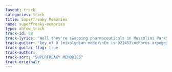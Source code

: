 ```yaml
---
layout: track
categories: track
title: Superfreaky Memories
name: superfreaky-memories
type: ahfow_track
track-id: 98
track-lyrics: "Well they're swapping pharmaceuticals in Mussolini Park\nAnd they're wigglin' and wobbilin' and dozin' in the dark\nAnd it's winter in New Jersey and it's Christmas in New York\nWith a giggle and a stare and a bottle and a cork\nAnd Kristina took your photo with a needle and a spoon\nBut she said we got to hurry cos her dad will be home soon\nAnd these superfreaky memories have put me in my place\nBut then my superfreaky memories are gone without a trace\n\nPlease excuse my eyes\nPlease excuse my hands\nPlease excuse my eyes\nPut me in my place\n\nIn a dirty little room in a nasty little world\nYou were out of your mind you were throwin' up your hands\nYou were makin' crazy plans left a message on the mirror\nAnd your mouth was making words but there was nobody there\nNow the gears are rolling by and you don't get any wiser\nAnd the years are rolling on but you're going round and round\nAnd these superfreaky memories have put me in my place\nBut my superfreaky memories are gone without a trace"
track-guitar: "key of D (mixolydian mode)\nEm is 022453\nchorus arpeggios are xxx775, xxx220, xxx453,  xx543x, xx765x\nWell they're [D] swapping pharmaceuticals in [A] Mussolini Park\nAnd they're [Bm] wigglin' and wobbilin' and [G] dozin' in the [A] dark\nAnd it's [D] winter in New Jersey and it's [A] Christmas in New York\nWith a [Em ] giggle and a stare and a [G] bottle and a [A] cork\nAnd [D] Kristina took your photo with a [A] needle and a spoon\nBut she [Bm] said we got to hurry cos her [G] dad will be home [A] soon\nAnd these [D] superfreaky memories have [A] put me in my place\nBut then my [Em] superfreaky memories are [G] gone with [A] out a trace\n[D] Please excuse my eyes\n[A] Please excuse my hands\n[Em] Please excuse my eyes\n[G] Put me in my [A] place\n(repeat chords from verse)\nIn a dirty little room in a nasty little world\nYou were out of your mind you were throwin' up your hands\nYou were makin' crazy plans left a message on the mirror\nAnd your mouth was making words but there was nobody there\nNow the gears are rolling by and you don't get any wiser\nAnd the years are rolling on but you're going round and round\nAnd these superfreaky memories have put me in my place\nBut my superfreaky memories are gone without a trace\n(provided by dc)"
track-guitar-flag: true
track-author: 
track-sort: "SUPERFREAKY MEMORIES"
track-original: 
---
```

